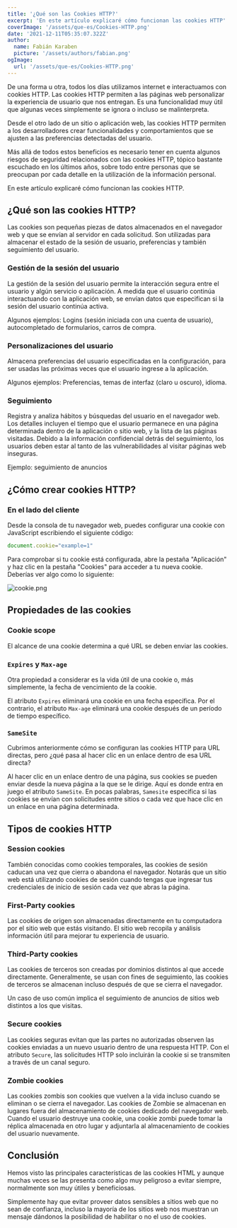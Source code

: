 ```yaml
---
title: '¿Qué son las Cookies HTTP?'
excerpt: 'En este artículo explicaré cómo funcionan las cookies HTTP'
coverImage: '/assets/que-es/Cookies-HTTP.png'
date: '2021-12-11T05:35:07.322Z'
author:
  name: Fabián Karaben
  picture: '/assets/authors/fabian.png'
ogImage:
  url: '/assets/que-es/Cookies-HTTP.png'
---
```


De una forma u otra, todos los días utilizamos internet e interactuamos con cookies HTTP. Las cookies HTTP permiten a las páginas web personalizar la experiencia de usuario que nos entregan. Es una funcionalidad muy útil que algunas veces simplemente se ignora o incluso se malinterpreta.

Desde el otro lado de un sitio o aplicación web, las cookies HTTP permiten a los desarrolladores crear funcionalidades y comportamientos que se ajusten a las preferencias detectadas del usuario.

Más allá de todos estos beneficios es necesario tener en cuenta algunos riesgos de seguridad relacionados con las cookies HTTP, tópico bastante escuchado en los últimos años, sobre todo entre personas que se preocupan por cada detalle en la utilización de la información personal.

En este artículo explicaré cómo funcionan las cookies HTTP.

## ¿Qué son las cookies HTTP?

Las cookies son pequeñas piezas de datos almacenados en el navegador web y que se envían al servidor en cada solicitud. Son utilizadas para almacenar el estado de la sesión de usuario, preferencias y también seguimiento del usuario.

### Gestión de la sesión del usuario

La gestión de la sesión del usuario permite la interacción segura entre el usuario y algún servicio o aplicación. A medida que el usuario continúa interactuando con la aplicación web, se envían datos que especifican si la sesión del usuario continúa activa.

Algunos ejemplos: Logins (sesión iniciada con una cuenta de usuario), autocompletado de formularios, carros de compra.

### Personalizaciones del usuario

Almacena preferencias del usuario especificadas en la configuración, para ser  usadas las próximas veces que el usuario ingrese a la aplicación.

Algunos ejemplos: Preferencias, temas de interfaz (claro u oscuro), idioma.

### Seguimiento

Registra y analiza hábitos y búsquedas del usuario en el navegador web. Los detalles incluyen el tiempo que el usuario permanece en una página determinada dentro de la aplicación o sitio web, y la lista de las páginas visitadas. Debido a la información confidencial detrás del seguimiento, los usuarios deben estar al tanto de las vulnerabilidades al visitar páginas web inseguras.

Ejemplo: seguimiento de anuncios

## ¿Cómo crear cookies HTTP?

### En el lado del cliente

Desde la consola de tu navegador web, puedes configurar una cookie con JavaScript escribiendo el siguiente código:

```javascript
document.cookie="example=1"
``` 

Para comprobar si tu cookie está configurada, abre la pestaña "Aplicación" y haz clic en la pestaña "Cookies" para acceder a tu nueva cookie. Deberías ver algo como lo siguiente:

![cookie.png](/assets/que-es/Cookies-HTTP-dev-application-tab.png)

## Propiedades de las cookies

### Cookie scope

El alcance de una cookie determina a qué URL se deben enviar las cookies.

### `Expires` y `Max-age`

Otra propiedad a considerar es la vida útil de una cookie o, más simplemente, la fecha de vencimiento de la cookie. 

El atributo `Expires` eliminará una cookie en una fecha específica. Por el contrario, el atributo `Max-age` eliminará una cookie después de un período de tiempo específico.

### `SameSite`

Cubrimos anteriormente cómo se configuran las cookies HTTP para URL directas, pero ¿qué pasa al hacer clic en un enlace dentro de esa URL directa?

Al hacer clic en un enlace dentro de una página, sus cookies se pueden enviar desde la nueva página a la que se le dirige. Aquí es donde entra en juego el atributo `SameSite`. En pocas palabras, `Samesite` especifica si las cookies se envían con solicitudes entre sitios o cada vez que hace clic en un enlace en una página determinada. 

## Tipos de cookies HTTP

### Session cookies

También conocidas como cookies temporales, las cookies de sesión caducan una vez que cierra o abandona el navegador. Notarás que un sitio web está utilizando cookies de sesión cuando tengas que ingresar tus credenciales de inicio de sesión cada vez que abras la página.

### First-Party cookies

Las cookies de origen son almacenadas directamente en tu computadora por el sitio web que estás visitando. El sitio web recopila y análisis información útil para mejorar tu experiencia de usuario.

### Third-Party cookies

Las cookies de terceros son creadas por dominios distintos al que accede directamente. Generalmente, se usan con fines de seguimiento, las cookies de terceros se almacenan incluso después de que se cierra el navegador. 

Un caso de uso común implica el seguimiento de anuncios de sitios web distintos a los que visitas. 

### Secure cookies

Las cookies seguras evitan que las partes no autorizadas observen las cookies enviadas a un nuevo usuario dentro de una respuesta HTTP. Con el atributo `Secure`, las solicitudes HTTP solo incluirán la cookie si se transmiten a través de un canal seguro.

### Zombie cookies

Las cookies zombis son cookies que vuelven a la vida incluso cuando se eliminan o se cierra el navegador. Las cookies de Zombie se almacenan en lugares fuera del almacenamiento de cookies dedicado del navegador web. Cuando el usuario destruye una cookie, una cookie zombi puede tomar la réplica almacenada en otro lugar y adjuntarla al almacenamiento de cookies del usuario nuevamente.

## Conclusión

Hemos visto las principales características de las cookies HTML y aunque muchas veces se las presenta como algo muy peligroso a evitar siempre, normalmente son muy útiles y beneficiosas. 

Simplemente hay que evitar proveer datos sensibles a sitios web que no sean de confianza, incluso la mayoría de los sitios web nos muestran un mensaje dándonos la posibilidad de habilitar o no el uso de cookies.